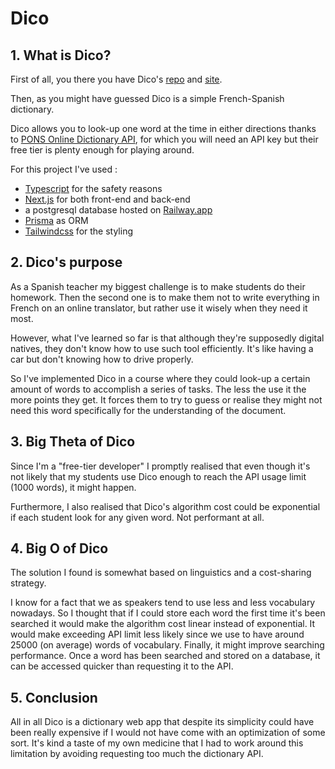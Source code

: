 # Dico 

## 1. What is Dico?

First of all, you there you have Dico's [repo](https://github.com/All-Khwarizmi/Dico) and [site](https://dico-ochre.vercel.app).

Then, as you might have guessed Dico is a simple French-Spanish dictionary. 

Dico allows you to look-up one word at the time in either directions thanks to [PONS Online Dictionary API](https://fr.pons.com/p/dictionnaire-en-ligne/developers/api), for which you will need an API key but their free tier is plenty enough for playing around.

For this project I've used :

- [Typescript](https://www.typescriptlang.org) for the safety reasons 
- [Next.js](https://nextjs.org) for both front-end and back-end
- a postgresql database hosted on [Railway.app](https://railway.app)
- [Prisma](https://www.prisma.io) as ORM 
- [Tailwindcss](https://tailwindcss.com) for the styling


## 2. Dico's purpose

As a Spanish teacher my biggest challenge is to make students do their homework. Then the second one is to make them not to write everything in French on an online translator, but rather use it wisely when they need it most.

However, what I've learned so far is that although they're supposedly digital natives, they don't know how to use such tool efficiently. It's like having a car but don't  knowing how to drive properly.

So I've implemented Dico in a course where they could look-up a certain amount of words to accomplish a series of tasks. The less the use it the more points they get. It forces them to try to guess or realise they might not need this word specifically for the understanding of the document. 

## 3. Big Theta of Dico

Since I'm a "free-tier developer" I promptly realised that even though it's not likely that my students use Dico enough to reach the API usage limit (1000 words), it might happen. 

Furthermore, I also realised that Dico's algorithm cost could be exponential if each student look for any given word. Not performant at all. 

## 4. Big O of Dico 

The solution I found is somewhat based on linguistics and a cost-sharing strategy. 

I know for a fact that we as speakers tend to use less and less vocabulary nowadays. So I thought that if I could store each word the first time it's been searched it would make the algorithm cost linear instead of exponential. It would make exceeding API limit less likely since we use to have around 25000 (on average) words of vocabulary. Finally, it might improve searching performance. Once a word has been searched and stored on a database, it can be accessed quicker than requesting it to the API.
 
## 5. Conclusion

All in all Dico is a dictionary web app that despite its simplicity could have been really expensive if I would not have come with an optimization of some sort. It's kind a taste of my own medicine that I had to work around this limitation by avoiding requesting too much the dictionary API.
